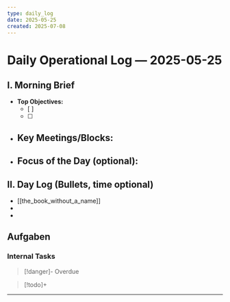 ```yaml
---
type: daily_log
date: 2025-05-25
created: 2025-07-08
---
```



# Daily Operational Log — 2025-05-25

## I. Morning Brief

- **Top Objectives:**
  - [ ]
  - [ ]
- **Key Meetings/Blocks:**
  -
- **Focus of the Day (optional):**
  -

## II. Day Log (Bullets, time optional)

- [[the_book_without_a_name]]
-
-

## Aufgaben

### Internal Tasks

> [!danger]- Overdue
>

> [!todo]+
>

---
